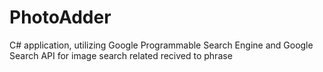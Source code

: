 # PhotoAdder
C# application, utilizing Google Programmable Search Engine and Google Search API for image search related recived to phrase
